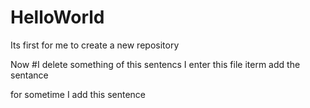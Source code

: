 # HelloWorld
Its first for me to create a new repository

Now #I delete something of this sentencs I enter this file  iterm add the sentance

for sometime I add this sentence


